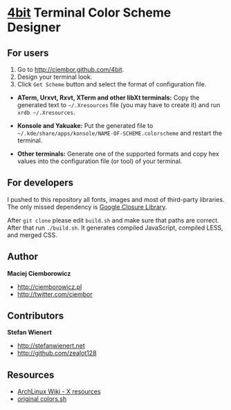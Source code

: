 [4bit](http://ciembor.github.com/4bit) Terminal Color Scheme Designer
=========

For users
---------

1. Go to http://ciembor.github.com/4bit.
2. Design your terminal look.
3. Click `Get Scheme` button and select the format of configuration file.

* __ATerm, Urxvt, Rxvt, XTerm and other libXt terminals:__
Copy the generated text to `~/.Xresources` file (you may have to create it) and run `xrdb ~/.Xresources`.

* __Konsole and Yakuake:__
Put the generated file to `~/.kde/share/apps/konsole/NAME-OF-SCHEME.colorscheme` and restart the terminal.

* __Other terminals:__
Generate one of the supported formats and copy hex values into the configuration file (or tool) of your terminal.

For developers
---------

I pushed to this repository all fonts, images and most of third-party libraries. The only missed dependency is [Google Closure Library](https://developers.google.com/closure/library/).

After `git clone` please edit `build.sh` and make sure that paths are correct. After that run `./build.sh`. It generates compiled JavaScript, compiled LESS, and merged CSS.

Author
---------

__Maciej Ciemborowicz__

* http://ciemborowicz.pl
* http://twitter.com/ciembor

Contributors
---------

__Stefan Wienert__

* http://stefanwienert.net
* http://github.com/zealot128

Resources
---------

* [ArchLinux Wiki - X resources](https://wiki.archlinux.org/index.php/X_resources)
* [original colors.sh](http://code.google.com/p/iterm2/source/browse/trunk/tests/colors.sh)